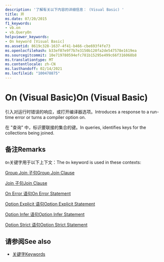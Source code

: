 ```yaml
---
description: '了解有关以下内容的详细信息： (Visual Basic) '
title: 开
ms.date: 07/20/2015
f1_keywords:
- vb.on
- vb.QueryOn
helpviewer_keywords:
- On keyword [Visual Basic]
ms.assetid: 8619c328-1637-4f41-b466-cbe693f4fe73
ms.openlocfilehash: b33ef07e9f7b7e3150b120fa2de547578e1619ea
ms.sourcegitcommit: 10e719780594efc781b15295e499c66f316068b8
ms.translationtype: MT
ms.contentlocale: zh-CN
ms.lasthandoff: 02/14/2021
ms.locfileid: "100478875"
---
```

# <a name="on-visual-basic"></a><span data-ttu-id="61483-103">On (Visual Basic)</span><span class="sxs-lookup"><span data-stu-id="61483-103">On (Visual Basic)</span></span>

<span data-ttu-id="61483-104">引入对运行时错误的响应，或打开编译器选项。</span><span class="sxs-lookup"><span data-stu-id="61483-104">Introduces a response to a run-time error or turns a compiler option on.</span></span>  
  
 <span data-ttu-id="61483-105">在 "查询" 中，标识要联接的集合的键。</span><span class="sxs-lookup"><span data-stu-id="61483-105">In queries, identifies keys for the collections being joined.</span></span>  
  
## <a name="remarks"></a><span data-ttu-id="61483-106">备注</span><span class="sxs-lookup"><span data-stu-id="61483-106">Remarks</span></span>  

 <span data-ttu-id="61483-107">`On`关键字用于以下上下文：</span><span class="sxs-lookup"><span data-stu-id="61483-107">The `On` keyword is used in these contexts:</span></span>  
  
 [<span data-ttu-id="61483-108">Group Join 子句</span><span class="sxs-lookup"><span data-stu-id="61483-108">Group Join Clause</span></span>](../language-reference/queries/group-join-clause.md)  
  
 [<span data-ttu-id="61483-109">Join 子句</span><span class="sxs-lookup"><span data-stu-id="61483-109">Join Clause</span></span>](../language-reference/queries/join-clause.md)  
  
 [<span data-ttu-id="61483-110">On Error 语句</span><span class="sxs-lookup"><span data-stu-id="61483-110">On Error Statement</span></span>](../language-reference/statements/on-error-statement.md)  
  
 [<span data-ttu-id="61483-111">Option Explicit 语句</span><span class="sxs-lookup"><span data-stu-id="61483-111">Option Explicit Statement</span></span>](../language-reference/statements/option-explicit-statement.md)  
  
 [<span data-ttu-id="61483-112">Option Infer 语句</span><span class="sxs-lookup"><span data-stu-id="61483-112">Option Infer Statement</span></span>](../language-reference/statements/option-infer-statement.md)  
  
 [<span data-ttu-id="61483-113">Option Strict 语句</span><span class="sxs-lookup"><span data-stu-id="61483-113">Option Strict Statement</span></span>](../language-reference/statements/option-strict-statement.md)  
  
## <a name="see-also"></a><span data-ttu-id="61483-114">请参阅</span><span class="sxs-lookup"><span data-stu-id="61483-114">See also</span></span>

- [<span data-ttu-id="61483-115">关键字</span><span class="sxs-lookup"><span data-stu-id="61483-115">Keywords</span></span>](../language-reference/keywords/index.md)
